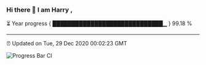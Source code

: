 ### Hi there 👋 I am Harry , 

⏳ Year progress { █████████████████████████████▁ } 99.18 %

---

⏰ Updated on Tue, 29 Dec 2020 00:02:23 GMT

![Progress Bar CI](https://github.com/duykhang68/duykhang68/workflows/Progress%20Bar%20CI/badge.svg)
